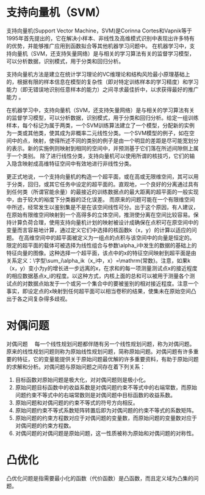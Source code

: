 # 支持向量机（SVM）
支持向量机(Support Vector Machine，SVM)是Corinna Cortes和Vapnik等于1995年首先提出的，它在解决小样本、非线性及高维模式识别中表现出许多特有的优势，并能够推广应用到函数拟合等其他机器学习问题中。
在机器学习中，支持向量机（SVM，还支持矢量网络）是与相关的学习算法有关的监督学习模型，可以分析数据，识别模式，用于分类和回归分析。

支持向量机方法是建立在统计学习理论的VC维理论和结构风险最小原理基础上的，根据有限的样本信息在模型的复杂性（即对特定训练样本的学习精度）和学习能力（即无错误地识别任意样本的能力）之间寻求最佳折中，以求获得最好的推广能力 。

在机器学习中，支持向量机（SVM，还支持矢量网络）是与相关的学习算法有关的监督学习模型，可以分析数据，识别模式，用于分类和回归分析。给定一组训练样本，每个标记为属于两类，一个SVM训练算法建立了一个模型，分配新的实例为一类或其他类，使其成为非概率二元线性分类。一个SVM模型的例子，如在空间中的点，映射，使得所述不同的类别的例子是由一个明显的差距是尽可能宽划分的表示。新的实施例则映射到相同的空间中，并预测基于它们落在所述间隙侧上属于一个类别。
除了进行线性分类，支持向量机可以使用所谓的核技巧，它们的输入隐含映射成高维特征空间中有效地进行非线性分类。

更正式地说，一个支持向量机的构造一个超平面，或在高或无限维空间，其可以用于分类，回归，或其它任务中设定的超平面的。直观地，一个良好的分离通过具有到任何类（所谓官能余量）的最接近的训练数据点的最大距离的超平面的一般实现中，由于较大的裕度下分类器的泛化误差。
而原来的问题可能在一个有限维空间中所述，经常发生以鉴别集是不是在该空间线性可分。出于这个原因，有人建议，在原始有限维空间映射到一个高得多的立体空间，推测使分离在空间比较容易。保持计算负荷合理，使用支持向量机计划的映射被设计成确保在点积可在原空间中的变量而言容易地计算，通过定义它们中选择的核函数k（x，y）的计算以适应的问题。
在高维空间中的超平面被定义为一组点的点积与该空间中的向量是恒定的。限定的超平面的载体可被选择为线性组合与参数\alpha_i中发生的数据的基础上的特征向量的图像。这种选择一个超平面，该点中的x的特征空间映射到超平面是由关系定义：\字型\sum_i\alpha_ik（x_i中，x）=\mathrm{常数}。注意，如果k（x，y）变小为y的增长进一步远离的x，在求和的每一项测量测试点x的接近程度的相应数据基点x_i的程度。以这种方式，内核上面的总和可以被用于测量各个测试点的对数据点始发于一个或另一个集合中的要被鉴别的相对接近程度。注意一个事实，即设定点的x映射到任何超平面可以相当卷积的结果，使集未在原始空间凸出于各之间复杂得多歧视。
# 对偶问题
对偶问题 　每一个线性规划问题都伴随有另一个线性规划问题，称为对偶问题。原来的线性规划问题则称为原始线性规划问题，简称原始问题。对偶问题有许多重要的特征，它的变量能提供关于原始问题最优解的许多重要资料，有助于原始问题的求解和分析。对偶问题与原始问题之间存在着下列关系：
1. 目标函数对原始问题是极大化，对对偶问题则是极小化。
2. 原始问题目标函数中的收益系数是对偶问题约束不等式中的右端常数，而原始问题约束不等式中的右端常数则是对偶问题中目标函数的收益系数。
3. 原始问题和对偶问题的约束不等式的符号方向相反。
4. 原始问题约束不等式系数矩阵转置后即为对偶问题的约束不等式的系数矩阵。
5.  原始问题的约束方程数对应于对偶问题的变量数，而原始问题的变量数对应于对偶问题的约束方程数。
6. 对偶问题的对偶问题是原始问题，这一性质被称为原始和对偶问题的对称性。

# 凸优化
凸优化问题是指需要最小化的函数（代价函数）是凸函数，而且定义域为凸集的问题。